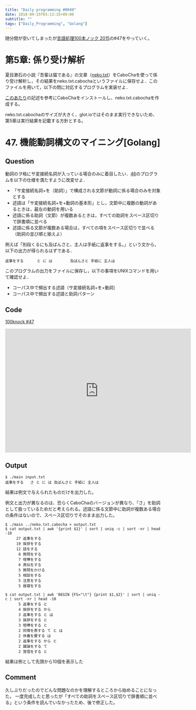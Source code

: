 ```yaml
---
title: "Daily programming #0049"
date: 2018-09-25T03:13:15+09:00
subtitle: ""
tags: ["Daily_Programming", "Golang"]
---
```


随分間が空いてしまったが[言語処理100本ノック 2015][100knock]の#47をやっていく。

# 第5章: 係り受け解析

夏目漱石の小説『吾輩は猫である』の文章（[neko.txt][inputfile]）をCaboChaを使って係り受け解析し，その結果をneko.txt.cabochaというファイルに保存せよ．このファイルを用いて，以下の問に対応するプログラムを実装せよ．

[このあたり][CaboCha]の記述を参考にCaboChaをインストールし、neko.txt.cabochaを作成する。

neko.txt.cabochaのサイズが大きく、glot.ioではそのまま実行できないため、第5章は実行結果を記載する方針とする。

# 47. 機能動詞構文のマイニング[Golang]

## Question

動詞のヲ格にサ変接続名詞が入っている場合のみに着目したい．[46][46]のプログラムを以下の仕様を満たすように改変せよ．

 - 「サ変接続名詞+を（助詞）」で構成される文節が動詞に係る場合のみを対象とする
 - 述語は「サ変接続名詞+を+動詞の基本形」とし，文節中に複数の動詞があるときは，最左の動詞を用いる
 - 述語に係る助詞（文節）が複数あるときは，すべての助詞をスペース区切りで辞書順に並べる
 - 述語に係る文節が複数ある場合は，すべての項をスペース区切りで並べる（助詞の並び順と揃えよ）

例えば「別段くるにも及ばんさと、主人は手紙に返事をする。」という文から，以下の出力が得られるはずである．

```
返事をする      と に は        及ばんさと 手紙に 主人は
```

このプログラムの出力をファイルに保存し，以下の事項をUNIXコマンドを用いて確認せよ．

 - コーパス中で頻出する述語（サ変接続名詞+を+動詞）
 - コーパス中で頻出する述語と助詞パターン

## Code

[100knock #47][snipet]

<iframe src='https://glot.io/snippets/f2ptwjc1v8/embed' frameborder='0' scrolling='no' sandbox='allow-forms allow-pointer-lock allow-popups allow-same-origin allow-scripts' width='600' height='400'></iframe>

## Output

```:shell
$ ./main input.txt
返事をする   さ と に は 及ばんさと 手紙に 主人は
```

結果は例文で与えられたものだけを出力した。

例文と出力が異なるのは、恐らくCaboChaのバージョンが異なり、「さ」を助詞として扱っているためだと考えられる。述語に係る文節中に助詞が複数ある場合の条件はないので、スペース区切りでそのまま出力した。

```:shell
$ ./main ../neko.txt.cabocha > output.txt
$ cat output.txt | awk '{print $1}' | sort | uniq -c | sort -nr | head -10
     27 返事をする
     19 挨拶をする
     12 話をする
      8 質問をする
      7 喧嘩をする
      6 真似をする
      5 質問をかける
      5 相談をする
      5 注意をする
      5 昼寝をする

$ cat output.txt | awk 'BEGIN {FS="\t"} {print $1,$2}' | sort | uniq -c | sort -nr | head -10
      5 返事をする と
      4 挨拶をする から
      3 返事をする と は
      3 挨拶をする と
      3 喧嘩をする と
      2 同情を表する て と は
      2 休養を要する は
      2 返事をする から と
      2 議論をする て
      2 覚悟をする と
```

結果は例として先頭から10個を表示した

## Comment

久しぶりだったのでどんな問題なのかを理解するところから始めることになった。
一度完成したと思ったが「すべての助詞をスペース区切りで辞書順に並べる」という条件を読んでいなかったため、後で修正した。

[100knock]:http://www.cl.ecei.tohoku.ac.jp/nlp100/#ch5
[inputfile]:http://www.cl.ecei.tohoku.ac.jp/nlp100/data/neko.txt
[snipet]:https://glot.io/snippets/f2ptwjc1v8
[CaboCha]:https://www.trifields.jp/install-cabocha-in-ubuntu-1038
[46]:https://re3turn.github.io/blog/post/daily_programming_0048